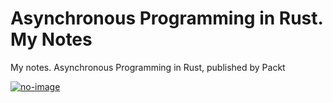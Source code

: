 # Asynchronous Programming in Rust. My Notes
My notes. Asynchronous Programming in Rust, published by Packt


<a href="https://www.packtpub.com/product/asynchronous-programming-in-rust/9781805128137"><img src="https://content.packt.com/B20892/cover_image_small.jpg" alt="no-image"></a>
